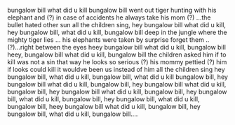 bungalow bill
what did u kill
bungalow bill
went out tiger hunting with his elephant and (?)
in case of accidents he always take his mom (?)
...the bullet hated other sun
all the children sing, hey bungalow bill what did u kill, hey bungalow bill, what did u kill, bungalow bill
deep in the jungle where the mighty tiger lies ... his elephants were taken by surprise
forget them ..(?)...right between the eyes
heey bungalow bill what did u kill, bungalow bill heey, bungalow bill what did u kill, bungalow bill
the children asked him if to kill was not a sin
that way he looks so serious (?)
his mommy pettied (?) him
if looks could kill it wouldve been us instead of him
all the children sing
hey bungalow bill, what did u kill, bungalow bill, what did u kill bungalow bill, hey bungalow bill what did u kill, bungalow bill, hey bungalow bill what did u kill, bungalow bill, hey bungalow bill what did u kill, bungalow bill, hey bungalow bill, what did u kill, bungalow bill, hey bungalow bill, what did u kill, bungalow bill, heey bungalow bill what did u kill, bungalow bill, hey bungalow bill, what did u kill, bungalow bill....
